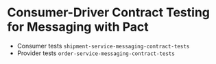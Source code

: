 Consumer-Driver Contract Testing for Messaging with Pact
====

- Consumer tests `shipment-service-messaging-contract-tests`
- Provider tests `order-service-messaging-contract-tests`